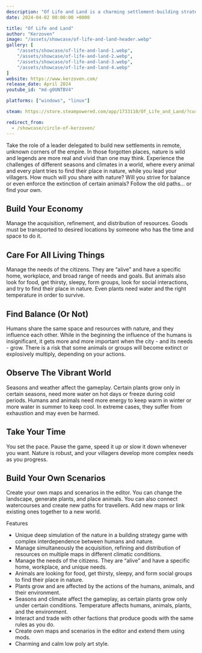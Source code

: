 ```yaml
---
description: "Of Life and Land is a charming settlement-building strategy game paired with a rich simulation experience. Every animal and plant tries to find their place in nature while you lead your villagers to their future. Expand to different regions and trade with local factions to gain needed resources. "
date: 2024-04-02 00:00:00 +0000

title: "Of Life and Land"
author: "Kerzoven"
image: "/assets/showcase/of-life-and-land-header.webp"
gallery: [
	"/assets/showcase/of-life-and-land-1.webp",
	"/assets/showcase/of-life-and-land-2.webp",
	"/assets/showcase/of-life-and-land-3.webp",
	"/assets/showcase/of-life-and-land-4.webp"
]
website: https://www.kerzoven.com/
release_date: April 2024
youtube_id: "md-g0UNTBV4"

platforms: ["windows", "linux"]

steam: https://store.steampowered.com/app/1733110/Of_Life_and_Land/?curator_clanid=41324400

redirect_from:
  - /showcase/circle-of-kerzoven/
---
```


Take the role of a leader delegated to build new settlements in remote, unknown corners of the empire. In those forgotten places, nature is wild and legends are more real and vivid than one may think. Experience the challenges of different seasons and climates in a world, where every animal and every plant tries to find their place in nature, while you lead your villagers. How much will you share with nature? Will you strive for balance or even enforce the extinction of certain animals? Follow the old paths… or find your own.

## Build Your Economy
Manage the acquisition, refinement, and distribution of resources. Goods must be transported to desired locations by someone who has the time and space to do it.

## Care For All Living Things
Manage the needs of the citizens. They are “alive” and have a specific home, workplace, and broad range of needs and goals. But animals also look for food, get thirsty, sleepy, form groups, look for social interactions, and try to find their place in nature. Even plants need water and the right temperature in order to survive.

## Find Balance (Or Not)
Humans share the same space and resources with nature, and they influence each other. While in the beginning the influence of the humans is insignificant, it gets more and more important when the city - and its needs - grow. There is a risk that some animals or groups will become extinct or explosively multiply, depending on your actions.

## Observe The Vibrant World
Seasons and weather affect the gameplay. Certain plants grow only in certain seasons, need more water on hot days or freeze during cold periods. Humans and animals need more energy to keep warm in winter or more water in summer to keep cool. In extreme cases, they suffer from exhaustion and may even be harmed.

## Take Your Time
You set the pace. Pause the game, speed it up or slow it down whenever you want. Nature is robust, and your villagers develop more complex needs as you progress.

## Build Your Own Scenarios
Create your own maps and scenarios in the editor. You can change the landscape, generate plants, and place animals. You can also connect watercourses and create new paths for travellers. Add new maps or link existing ones together to a new world.

Features
- Unique deep simulation of the nature in a building strategy game with complex interdependence between humans and nature.
- Manage simultaneously the acquisition, refining and distribution of resources on multiple maps in different climatic conditions.
- Manage the needs of the citizens. They are “alive” and have a specific home, workplace, and unique needs.
- Animals are looking for food, get thirsty, sleepy, and form social groups to find their place in nature.
- Plants grow and are affected by the actions of the humans, animals, and their environment.
- Seasons and climate affect the gameplay, as certain plants grow only under certain conditions. Temperature affects humans, animals, plants, and the environment.
- Interact and trade with other factions that produce goods with the same rules as you do.
- Create own maps and scenarios in the editor and extend them using mods.
- Charming and calm low poly art style.
